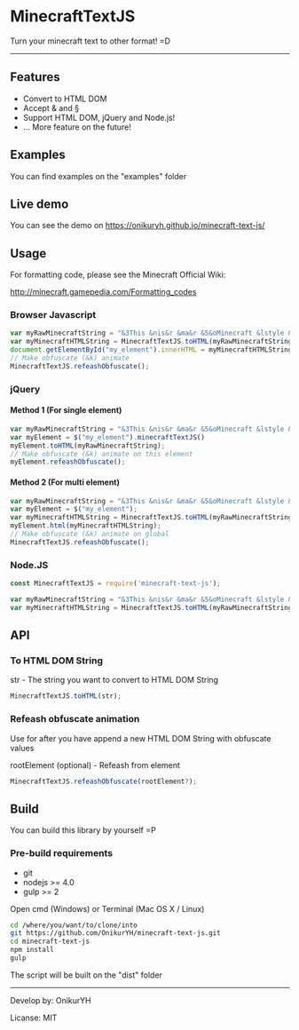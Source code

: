 # MinecraftTextJS

Turn your minecraft text to other format! =D

---

## Features
* Convert to HTML DOM
* Accept & and §
* Support HTML DOM, jQuery and Node.js!
* ... More feature on the future!

## Examples
You can find examples on the "examples" folder

## Live demo
You can see the demo on https://onikuryh.github.io/minecraft-text-js/

## Usage

For formatting code, please see the Minecraft Official Wiki:

http://minecraft.gamepedia.com/Formatting_codes

### Browser Javascript
```javascript
var myRawMinecraftString = "&3This &nis&r &ma&r &5&oMinecraft &lstyle &6&ltext &ka&6, Ya&r&6! &r&0=D";
var myMinecraftHTMLString = MinecraftTextJS.toHTML(myRawMinecraftString);
document.getElementById("my_element").innerHTML = myMinecraftHTMLString;
// Make obfuscate (&k) animate
MinecraftTextJS.refeashObfuscate();
```

### jQuery
#### Method 1 (For single element)
```javascript
var myRawMinecraftString = "&3This &nis&r &ma&r &5&oMinecraft &lstyle &6&ltext &ka&6, Ya&r&6! &r&0=D";
var myElement = $("my_element").minecraftTextJS()
myElement.toHTML(myRawMinecraftString);
// Make obfuscate (&k) animate on this element
myElement.refeashObfuscate();
```
#### Method 2 (For multi element)
```javascript
var myRawMinecraftString = "&3This &nis&r &ma&r &5&oMinecraft &lstyle &6&ltext &ka&6, Ya&r&6! &r&0=D";
var myElement = $("my_element");
var myMinecraftHTMLString = MinecraftTextJS.toHTML(myRawMinecraftString);
myElement.html(myMinecraftHTMLString);
// Make obfuscate (&k) animate on global
MinecraftTextJS.refeashObfuscate();
```

### Node.JS
```javascript
const MinecraftTextJS = require('minecraft-text-js');

var myRawMinecraftString = "&3This &nis&r &ma&r &5&oMinecraft &lstyle &6&ltext &ka&6, Ya&r&6! &r&0=D";
var myMinecraftHTMLString = MinecraftTextJS.toHTML(myRawMinecraftString);
```

## API

### To HTML DOM String

str - The string you want to convert to HTML DOM String
```javascript
MinecraftTextJS.toHTML(str);
```

### Refeash obfuscate animation

Use for after you have append a new HTML DOM String with obfuscate values

rootElement (optional) - Refeash from element
```javascript
MinecraftTextJS.refeashObfuscate(rootElement?);
```

## Build

You can build this library by yourself =P

### Pre-build requirements
* git
* nodejs >= 4.0
* gulp >= 2

Open cmd (Windows) or Terminal (Mac OS X / Linux)
```sh
cd /where/you/want/to/clone/into
git https://github.com/OnikurYH/minecraft-text-js.git
cd minecraft-text-js
npm install
gulp
```
The script will be built on the "dist" folder

---

Develop by: OnikurYH

Licanse: MIT

